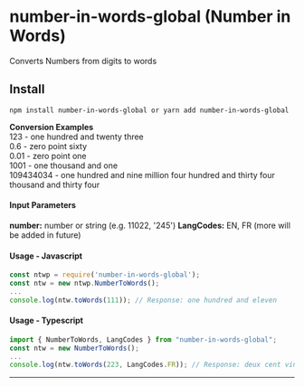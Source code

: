 # number-in-words-global (Number in Words)
Converts Numbers from digits to words

## Install

```
npm install number-in-words-global or yarn add number-in-words-global
```

**Conversion Examples**  
123 - one hundred and twenty three  
0.6 - zero point sixty     
0.01 - zero point one     
1001 - one thousand and one     
109434034 - one hundred and nine million four hundred and thirty four thousand and thirty four

#### Input Parameters
**number:** number or string (e.g. 11022, '245')
**LangCodes:** EN, FR (more will be added in future)

#### Usage - Javascript
```javascript
const ntwp = require('number-in-words-global');
const ntw = new ntwp.NumberToWords();
...
console.log(ntw.toWords(111)); // Response: one hundred and eleven
```

#### Usage - Typescript
```typescript
import { NumberToWords, LangCodes } from "number-in-words-global";
const ntw = new NumberToWords();
...
console.log(ntw.toWords(223, LangCodes.FR)); // Response: deux cent vingt trois
```

---